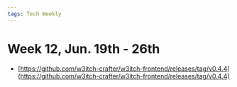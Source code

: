 ```yaml
---
tags: Tech Weekly
---
```

# Week 12, Jun. 19th - 26th

- [https://github.com/w3itch-crafter/w3itch-frontend/releases/tag/v0.4.4](https://github.com/w3itch-crafter/w3itch-frontend/releases/tag/v0.4.4)

